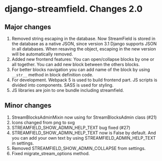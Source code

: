 # django-streamfield. Changes 2.0
## Major changes
1. Removed string escaping in the database. Now StreamField is stored in the database as a native JSON, since version 3.1 Django supports JSON in all databases. When resaving the object, escaping in the new version will be automatically removed.
2. Added new frontend features: You can open/collapse blocks by one or all together. You can add new block between the others blocks.
3. For better blocks navigation you can add name of the block by using `__str__` method in block definition code.
4. For development. Webpack 5 is used to build frontend part. JS scripts is divided into components. SASS is used for styling. 
5. JS libraries are join to one bundle including streamfield.

## Minor changes
1. StreamBlocksAdminMixin now using for StreamBlocksAdmin class (#21)
2. Icons changed from png to svg
3. STREAMFIELD_SHOW_ADMIN_HELP_TEXT bug fixed (#27)
4. STREAMFIELD_SHOW_ADMIN_HELP_TEXT now is False by default. And you can add your own text by using STREAMFIELD_ADMIN_HELP_TEXT in settings.
5. Removed STREAMFIELD_SHOW_ADMIN_COLLAPSE from settings.
6. Fixed migrate_stream_options method.
